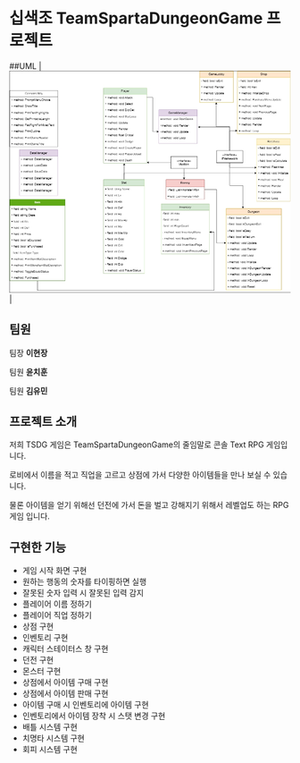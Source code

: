 # 십색조 TeamSpartaDungeonGame 프로젝트

##UML
|![UML](https://github.com/Leehj950/TeamProject1Week/blob/main/UML.jpg)|

## 팀원

  팀장 **이현장**

  팀원 **윤치훈**

  팀원 **김유민**

## 프로젝트 소개

저희 TSDG 게임은 TeamSpartaDungeonGame의 줄임말로 콘솔 Text RPG 게임입니다.

로비에서 이름을 적고 직업을 고르고 상점에 가서 다양한 아이템들을 만나 보실 수 있습니다.

물론 아이템을 얻기 위해선 던전에 가서 돈을 벌고 강해지기 위해서 레벨업도 하는 RPG게임 입니다.

## 구현한 기능

+ 게임 시작 화면 구현
+ 원하는 행동의 숫자를 타이핑하면 실행
+ 잘못된 숫자 입력 시 잘못된 입력 감지
+ 플레이어 이름 정하기
+ 플레이어 직업 정하기
+ 상점 구현
+ 인벤토리 구현
+ 캐릭터 스테이터스 창 구현
+ 던전 구현
+ 몬스터 구현
+ 상점에서 아이템 구매 구현
+ 상점에서 아이템 판매 구현
+ 아이템 구매 시 인벤토리에 아이템 구현
+ 인벤토리에서 아이템 장착 시 스탯 변경 구현
+ 배틀 시스템 구현
+ 치명타 시스템 구현
+ 회피 시스템 구현

